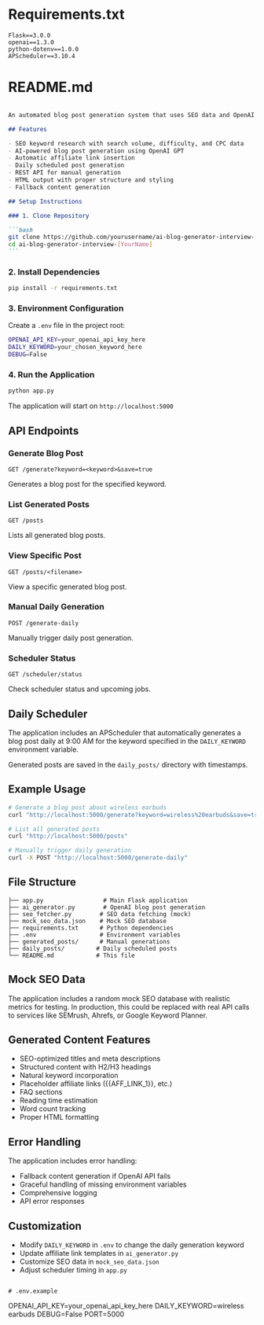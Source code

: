 # Requirements.txt

```
Flask==3.0.0
openai==1.3.0
python-dotenv==1.0.0
APScheduler==3.10.4
```

# README.md

````markdown

An automated blog post generation system that uses SEO data and OpenAI to create affiliate marketing content with daily scheduling capabilities.

## Features

- SEO keyword research with search volume, difficulty, and CPC data
- AI-powered blog post generation using OpenAI GPT
- Automatic affiliate link insertion
- Daily scheduled post generation
- REST API for manual generation
- HTML output with proper structure and styling
- Fallback content generation

## Setup Instructions

### 1. Clone Repository

```bash
git clone https://github.com/yourusername/ai-blog-generator-interview-[YourName]
cd ai-blog-generator-interview-[YourName]
```
````

### 2. Install Dependencies

```bash
pip install -r requirements.txt
```

### 3. Environment Configuration

Create a `.env` file in the project root:

```bash
OPENAI_API_KEY=your_openai_api_key_here
DAILY_KEYWORD=your_chosen_keyword_here
DEBUG=False
```

### 4. Run the Application

```bash
python app.py
```

The application will start on `http://localhost:5000`

## API Endpoints

### Generate Blog Post

```
GET /generate?keyword=<keyword>&save=true
```

Generates a blog post for the specified keyword.

### List Generated Posts

```
GET /posts
```

Lists all generated blog posts.

### View Specific Post

```
GET /posts/<filename>
```

View a specific generated blog post.

### Manual Daily Generation

```
POST /generate-daily
```

Manually trigger daily post generation.

### Scheduler Status

```
GET /scheduler/status
```

Check scheduler status and upcoming jobs.

## Daily Scheduler

The application includes an APScheduler that automatically generates a blog post daily at 9:00 AM for the keyword specified in the `DAILY_KEYWORD` environment variable.

Generated posts are saved in the `daily_posts/` directory with timestamps.

## Example Usage

```bash
# Generate a blog post about wireless earbuds
curl "http://localhost:5000/generate?keyword=wireless%20earbuds&save=true"

# List all generated posts
curl "http://localhost:5000/posts"

# Manually trigger daily generation
curl -X POST "http://localhost:5000/generate-daily"
```

## File Structure

```
├── app.py                 # Main Flask application
├── ai_generator.py        # OpenAI blog post generation
├── seo_fetcher.py        # SEO data fetching (mock)
├── mock_seo_data.json    # Mock SEO database
├── requirements.txt      # Python dependencies
├── .env                  # Environment variables
├── generated_posts/      # Manual generations
├── daily_posts/         # Daily scheduled posts
└── README.md            # This file
```

## Mock SEO Data

The application includes a random mock SEO database with realistic metrics for testing. In production, this could be replaced with real API calls to services like SEMrush, Ahrefs, or Google Keyword Planner.

## Generated Content Features

- SEO-optimized titles and meta descriptions
- Structured content with H2/H3 headings
- Natural keyword incorporation
- Placeholder affiliate links ({{AFF_LINK_1}}, etc.)
- FAQ sections
- Reading time estimation
- Word count tracking
- Proper HTML formatting

## Error Handling

The application includes error handling:

- Fallback content generation if OpenAI API fails
- Graceful handling of missing environment variables
- Comprehensive logging
- API error responses

## Customization

- Modify `DAILY_KEYWORD` in `.env` to change the daily generation keyword
- Update affiliate link templates in `ai_generator.py`
- Customize SEO data in `mock_seo_data.json`
- Adjust scheduler timing in `app.py`

```

# .env.example

```

OPENAI_API_KEY=your_openai_api_key_here
DAILY_KEYWORD=wireless earbuds
DEBUG=False
PORT=5000

```

```
